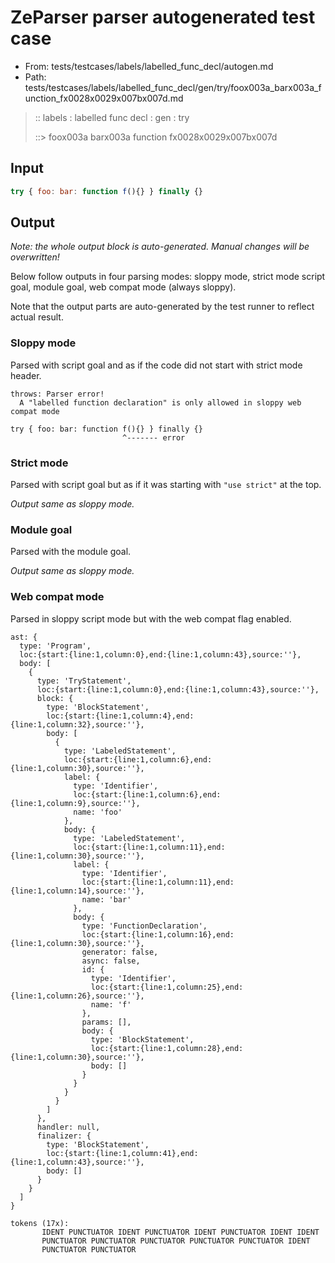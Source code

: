 # ZeParser parser autogenerated test case

- From: tests/testcases/labels/labelled_func_decl/autogen.md
- Path: tests/testcases/labels/labelled_func_decl/gen/try/foox003a_barx003a_function_fx0028x0029x007bx007d.md

> :: labels : labelled func decl : gen : try
>
> ::> foox003a barx003a function fx0028x0029x007bx007d

## Input


`````js
try { foo: bar: function f(){} } finally {}
`````

## Output

_Note: the whole output block is auto-generated. Manual changes will be overwritten!_

Below follow outputs in four parsing modes: sloppy mode, strict mode script goal, module goal, web compat mode (always sloppy).

Note that the output parts are auto-generated by the test runner to reflect actual result.

### Sloppy mode

Parsed with script goal and as if the code did not start with strict mode header.

`````
throws: Parser error!
  A "labelled function declaration" is only allowed in sloppy web compat mode

try { foo: bar: function f(){} } finally {}
                         ^------- error
`````

### Strict mode

Parsed with script goal but as if it was starting with `"use strict"` at the top.

_Output same as sloppy mode._

### Module goal

Parsed with the module goal.

_Output same as sloppy mode._

### Web compat mode

Parsed in sloppy script mode but with the web compat flag enabled.

`````
ast: {
  type: 'Program',
  loc:{start:{line:1,column:0},end:{line:1,column:43},source:''},
  body: [
    {
      type: 'TryStatement',
      loc:{start:{line:1,column:0},end:{line:1,column:43},source:''},
      block: {
        type: 'BlockStatement',
        loc:{start:{line:1,column:4},end:{line:1,column:32},source:''},
        body: [
          {
            type: 'LabeledStatement',
            loc:{start:{line:1,column:6},end:{line:1,column:30},source:''},
            label: {
              type: 'Identifier',
              loc:{start:{line:1,column:6},end:{line:1,column:9},source:''},
              name: 'foo'
            },
            body: {
              type: 'LabeledStatement',
              loc:{start:{line:1,column:11},end:{line:1,column:30},source:''},
              label: {
                type: 'Identifier',
                loc:{start:{line:1,column:11},end:{line:1,column:14},source:''},
                name: 'bar'
              },
              body: {
                type: 'FunctionDeclaration',
                loc:{start:{line:1,column:16},end:{line:1,column:30},source:''},
                generator: false,
                async: false,
                id: {
                  type: 'Identifier',
                  loc:{start:{line:1,column:25},end:{line:1,column:26},source:''},
                  name: 'f'
                },
                params: [],
                body: {
                  type: 'BlockStatement',
                  loc:{start:{line:1,column:28},end:{line:1,column:30},source:''},
                  body: []
                }
              }
            }
          }
        ]
      },
      handler: null,
      finalizer: {
        type: 'BlockStatement',
        loc:{start:{line:1,column:41},end:{line:1,column:43},source:''},
        body: []
      }
    }
  ]
}

tokens (17x):
       IDENT PUNCTUATOR IDENT PUNCTUATOR IDENT PUNCTUATOR IDENT IDENT
       PUNCTUATOR PUNCTUATOR PUNCTUATOR PUNCTUATOR PUNCTUATOR IDENT
       PUNCTUATOR PUNCTUATOR
`````

